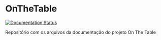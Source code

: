 # OnTheTable

[![Documentation Status](https://readthedocs.org/projects/onthetable/badge/?version=latest)](https://onthetable.readthedocs.io/en/latest/?badge=latest)


Repositório com os arquivos da documentação do projeto On The Table
